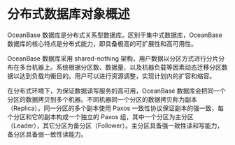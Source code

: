 分布式数据库对象概述 
===============================

OceanBase 数据库是分布式关系型数据库。区别于集中式数据库，OceanBase 数据库的核心特点是分布式能力，即具备极高的可扩展性和高可用性。

OceanBase 数据库采用 shared-nothing 架构，用户数据以分区方式进行分片分布在多台机器上。系统根据分区数、数据量、以及机器负载等因素动态迁移分区数据以达到负载均衡目的。用户可以进行资源调整，实现计划内的扩容和缩容。

在分布式环境下，为保证数据读写服务的高可用，OceanBase 数据库会把同一个分区的数据拷贝到多个机器。不同机器同一个分区的数据拷贝称为副本（Replica）。同一分区的多个副本使用 Paxos 一致性协议保证副本的强一致，每个分区和它的副本构成一个独立的 Paxos 组，其中一个分区为主分区（Leader），其它分区为备分区（Follower）。主分区具备强一致性读和写能力，备分区具备弱一致性读能力。

